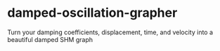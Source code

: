 # damped-oscillation-grapher
Turn your damping coefficients, displacement, time, and velocity into a beautiful damped SHM graph
